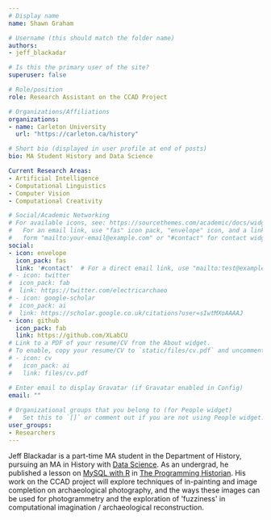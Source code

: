 ```yaml
---
# Display name
name: Shawn Graham

# Username (this should match the folder name)
authors:
- jeff_blackadar

# Is this the primary user of the site?
superuser: false

# Role/position
role: Research Assistant on the CCAD Project

# Organizations/Affiliations
organizations:
- name: Carleton University
  url: "https://carleton.ca/history"

# Short bio (displayed in user profile at end of posts)
bio: MA Student History and Data Science

Current Research Areas:
- Artificial Intelligence
- Computational Linguistics
- Computer Vision
- Computational Creativity

# Social/Academic Networking
# For available icons, see: https://sourcethemes.com/academic/docs/widgets/#icons
#   For an email link, use "fas" icon pack, "envelope" icon, and a link in the
#   form "mailto:your-email@example.com" or "#contact" for contact widget.
social:
- icon: envelope
  icon_pack: fas
  link: '#contact'  # For a direct email link, use "mailto:test@example.org".
# - icon: twitter
#  icon_pack: fab
#  link: https://twitter.com/electricarchaeo
# - icon: google-scholar
#  icon_pack: ai
#  link: https://scholar.google.co.uk/citations?user=sIwtMXoAAAAJ
- icon: github
  icon_pack: fab
  link: https://github.com/XLabCU
# Link to a PDF of your resume/CV from the About widget.
# To enable, copy your resume/CV to `static/files/cv.pdf` and uncomment the lines below.  
# - icon: cv
#   icon_pack: ai
#   link: files/cv.pdf

# Enter email to display Gravatar (if Gravatar enabled in Config)
email: ""
  
# Organizational groups that you belong to (for People widget)
#   Set this to `[]` or comment out if you are not using People widget.  
user_groups:
- Researchers
---
```


Jeff Blackadar is a part-time MA student in the Department of History, pursuing an MA in History with [Data Science](https://carleton.ca/cuids/). As an undergrad, he published a lesson on [MySQL with R](https://programminghistorian.org/en/lessons/getting-started-with-mysql-using-r) in [The Programming Historian](https://programminghistorian.org). His work on the CCAD project will explore techniques of in-painting and image completion on archaeological photography, and the ways these images can be used for photogrammetry and the exploration of 'fuzziness' in computational imagination / archaeological reconstruction.
